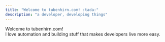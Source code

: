 ```yaml
---
title: "Welcome to tubenhirn.com! :tada:"
description: "a developer, developing things"
---
```


Welcome to tubenhirn.com!\
I love automation and building stuff that makes developers live more easy.
